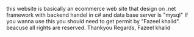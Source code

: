 this website is basically an ecommerce web site that design on .net framework with backend handel in c# and data base server is "mysql"
If you wanna use this you should need to get permit by "Fazeel khalid". beacuse all rights are reserved.
Thankyou
Regards,
Fazeel khalid